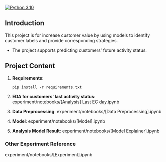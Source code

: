 [![Python 3.10](https://img.shields.io/badge/python-3.10-blue.svg)](https://www.python.org/downloads/release/python-3100/)


## Introduction
This project is for increase customer value by using models to identify customer labels and provide corresponding strategies.
- The project supports predicting customers' future activity status.


## Project Content

1. **Requirements**:
   ```
   pip install -r requirements.txt
   ```
2. **EDA for customers' last activity status**: 
   experiment/notebooks/[Analysis] Last EC day.ipynb

3. **Data Preprocessing**: 
   experiment/notebooks/[Data Preprocessing].ipynb

4. **Model**: 
   experiment/notebooks/[Model].ipynb

5. **Analysis Model Result**: 
   experiment/notebooks/[Model Explainer].ipynb

   
### Other Experiment Reference
experiment/notebooks/[Experiment].ipynb
